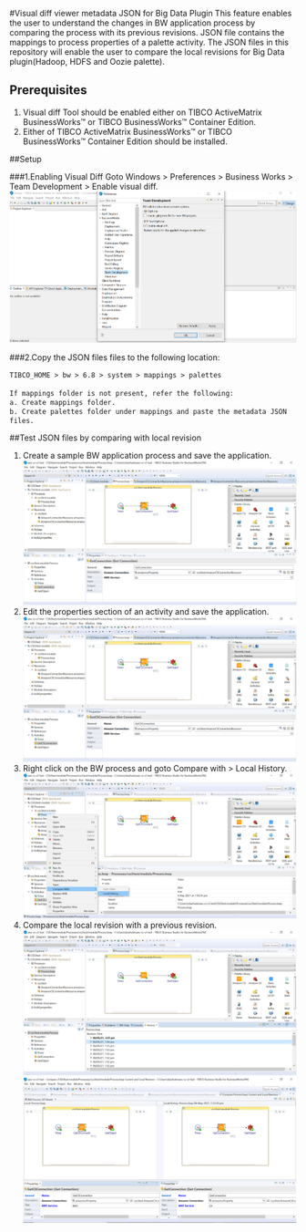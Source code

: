 #Visual diff viewer metadata JSON for Big Data Plugin
This feature enables the user to understand the changes in BW application process by comparing the process with its previous revisions. 
JSON file contains the mappings to process properties of a palette activity. The JSON files in this repository will enable the user to compare the local revisions 
for Big Data plugin(Hadoop, HDFS and Oozie palette).

## Prerequisites
1. Visual diff Tool should be enabled either on TIBCO ActiveMatrix BusinessWorks™ or TIBCO BusinessWorks™ Container Edition.
2. Either of TIBCO ActiveMatrix BusinessWorks™ or TIBCO BusinessWorks™ Container Edition should be installed.

##Setup 

###1.Enabling Visual Diff
 Goto Windows > Preferences > Business Works > Team Development > Enable visual diff.
	![](./images/EnableVisualDiff.png)

###2.Copy the JSON files files to the following location:
	
	TIBCO_HOME > bw > 6.8 > system > mappings > palettes
	
	If mappings folder is not present, refer the following:
	a. Create mappings folder.
	b. Create palettes folder under mappings and paste the metadata JSON files.

##Test JSON files by comparing with local revision
1. Create a sample BW application process and save the application.
	![](./images/test1.png)
2. Edit the properties section of an activity and save the application.
	![](./images/test2.png)
3. Right click on the BW process and goto Compare with > Local History.
	![](./images/test3.png)
4. Compare the local revision with a previous revision. 
	![](./images/test4.png)
	![](./images/test5.png)
